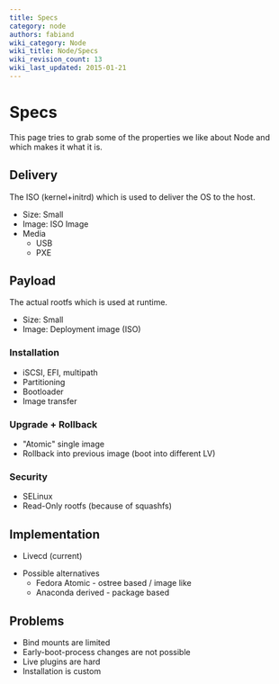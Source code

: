 ```yaml
---
title: Specs
category: node
authors: fabiand
wiki_category: Node
wiki_title: Node/Specs
wiki_revision_count: 13
wiki_last_updated: 2015-01-21
---
```


# Specs

This page tries to grab some of the properties we like about Node and which makes it what it is.

## Delivery

The ISO (kernel+initrd) which is used to deliver the OS to the host.

*   Size: Small
*   Image: ISO Image
*   Media
    -   USB
    -   PXE

## Payload

The actual rootfs which is used at runtime.

*   Size: Small
*   Image: Deployment image (ISO)

### Installation

*   iSCSI, EFI, multipath
*   Partitioning
*   Bootloader
*   Image transfer

### Upgrade + Rollback

*   "Atomic" single image
*   Rollback into previous image (boot into different LV)

### Security

*   SELinux
*   Read-Only rootfs (because of squashfs)

## Implementation

*   Livecd (current)

<!-- -->

*   Possible alternatives
    -   Fedora Atomic - ostree based / image like
    -   Anaconda derived - package based

## Problems

*   Bind mounts are limited
*   Early-boot-process changes are not possible
*   Live plugins are hard
*   Installation is custom
